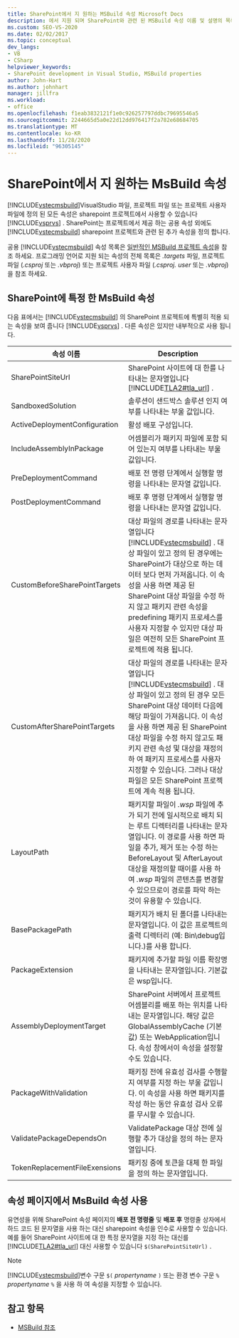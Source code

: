 ```yaml
---
title: SharePoint에서 지 원하는 MSBuild 속성 Microsoft Docs
description: 에서 지원 되며 SharePoint와 관련 된 MSBuild 속성 이름 및 설명의 목록을 읽습니다.
ms.custom: SEO-VS-2020
ms.date: 02/02/2017
ms.topic: conceptual
dev_langs:
- VB
- CSharp
helpviewer_keywords:
- SharePoint development in Visual Studio, MSBuild properties
author: John-Hart
ms.author: johnhart
manager: jillfra
ms.workload:
- office
ms.openlocfilehash: f1eab3832121f1e0c926257797ddbc79695546a5
ms.sourcegitcommit: 2244665d5a0e22d12dd976417f2a782e68684705
ms.translationtype: MT
ms.contentlocale: ko-KR
ms.lasthandoff: 11/28/2020
ms.locfileid: "96305145"
---
```

# <a name="msbuild-properties-supported-by-sharepoint"></a>SharePoint에서 지 원하는 MsBuild 속성
  [!INCLUDE[vstecmsbuild](../sharepoint/includes/vstecmsbuild-md.md)]VisualStudio 파일, 프로젝트 파일 또는 프로젝트 사용자 파일에 정의 된 모든 속성은 sharepoint 프로젝트에서 사용할 수 있습니다 [!INCLUDE[vsprvs](../sharepoint/includes/vsprvs-md.md)] . SharePoint는 프로젝트에서 제공 하는 공용 속성 외에도 [!INCLUDE[vstecmsbuild](../sharepoint/includes/vstecmsbuild-md.md)] sharepoint 프로젝트와 관련 된 추가 속성을 정의 합니다.

 공용 [!INCLUDE[vstecmsbuild](../sharepoint/includes/vstecmsbuild-md.md)] 속성 목록은 [일반적인 MSBuild 프로젝트 속성](/previous-versions/dotnet/netframework-4.0/bb629394(v=vs.100))을 참조 하세요. 프로그래밍 언어로 지원 되는 속성의 전체 목록은 *.targets* 파일, 프로젝트 파일 (*.csproj* 또는 *.vbproj*) 또는 프로젝트 사용자 파일 (*.csproj. user* 또는 *.vbproj*)을 참조 하세요.

## <a name="msbuild-properties-specific-to-sharepoint"></a>SharePoint에 특정 한 MsBuild 속성
 다음 표에서는 [!INCLUDE[vstecmsbuild](../sharepoint/includes/vstecmsbuild-md.md)] 의 SharePoint 프로젝트에 특별히 적용 되는 속성을 보여 줍니다 [!INCLUDE[vsprvs](../sharepoint/includes/vsprvs-md.md)] . 다른 속성은 있지만 내부적으로 사용 됩니다.

|속성 이름|Description|
|-------------------|-----------------|
|SharePointSiteUrl|SharePoint 사이트에 대 한를 나타내는 문자열입니다 [!INCLUDE[TLA2#tla_url](../sharepoint/includes/tla2sharptla-url-md.md)] .|
|SandboxedSolution|솔루션이 샌드박스 솔루션 인지 여부를 나타내는 부울 값입니다.|
|ActiveDeploymentConfiguration|활성 배포 구성입니다.|
|IncludeAssemblyInPackage|어셈블리가 패키지 파일에 포함 되어 있는지 여부를 나타내는 부울 값입니다.|
|PreDeploymentCommand|배포 전 명령 단계에서 실행할 명령을 나타내는 문자열 값입니다.|
|PostDeploymentCommand|배포 후 명령 단계에서 실행할 명령을 나타내는 문자열 값입니다.|
|CustomBeforeSharePointTargets|대상 파일의 경로를 나타내는 문자열입니다 [!INCLUDE[vstecmsbuild](../sharepoint/includes/vstecmsbuild-md.md)] . 대상 파일이 있고 정의 된 경우에는 SharePoint가 대상으로 하는 데이터 보다 먼저 가져옵니다. 이 속성을 사용 하면 제공 된 SharePoint 대상 파일을 수정 하지 않고 패키지 관련 속성을 predefining 패키지 프로세스를 사용자 지정할 수 있지만 대상 파일은 여전히 모든 SharePoint 프로젝트에 적용 됩니다.|
|CustomAfterSharePointTargets|대상 파일의 경로를 나타내는 문자열입니다 [!INCLUDE[vstecmsbuild](../sharepoint/includes/vstecmsbuild-md.md)] . 대상 파일이 있고 정의 된 경우 모든 SharePoint 대상 데이터 다음에 해당 파일이 가져옵니다. 이 속성을 사용 하면 제공 된 SharePoint 대상 파일을 수정 하지 않고도 패키지 관련 속성 및 대상을 재정의 하 여 패키지 프로세스를 사용자 지정할 수 있습니다. 그러나 대상 파일은 모든 SharePoint 프로젝트에 계속 적용 됩니다.|
|LayoutPath|패키지할 파일이 *.wsp* 파일에 추가 되기 전에 일시적으로 배치 되는 루트 디렉터리를 나타내는 문자열입니다. 이 경로를 사용 하면 파일을 추가, 제거 또는 수정 하는 BeforeLayout 및 AfterLayout 대상을 재정의할 때이를 사용 하 여 *.wsp* 파일의 콘텐츠를 변경할 수 있으므로이 경로를 파악 하는 것이 유용할 수 있습니다.|
|BasePackagePath|패키지가 배치 된 폴더를 나타내는 문자열입니다. 이 값은 프로젝트의 출력 디렉터리 (예: Bin\debug입니다.)를 사용 합니다.|
|PackageExtension|패키지에 추가할 파일 이름 확장명을 나타내는 문자열입니다. 기본값은 wsp입니다.|
|AssemblyDeploymentTarget|SharePoint 서버에서 프로젝트 어셈블리를 배포 하는 위치를 나타내는 문자열입니다. 해당 값은 GlobalAssemblyCache (기본값) 또는 WebApplication입니다. 속성 창에서이 속성을 설정할 수도 있습니다.|
|PackageWithValidation|패키징 전에 유효성 검사를 수행할지 여부를 지정 하는 부울 값입니다. 이 속성을 사용 하면 패키지를 작성 하는 동안 유효성 검사 오류를 무시할 수 있습니다.|
|ValidatePackageDependsOn|ValidatePackage 대상 전에 실행할 추가 대상을 정의 하는 문자열입니다.|
|TokenReplacementFileExensions|패키징 중에 토큰을 대체 한 파일을 정의 하는 문자열입니다.|

## <a name="use-msbuild-properties-in-the-properties-page"></a>속성 페이지에서 MsBuild 속성 사용
 유연성을 위해 SharePoint 속성 페이지의 **배포 전 명령줄** 및 **배포 후** 명령줄 상자에서 하드 코드 된 문자열을 사용 하는 대신 sharepoint 속성을 인수로 사용할 수 있습니다. 예를 들어 SharePoint 사이트에 대 한 특정 문자열을 지정 하는 대신를 [!INCLUDE[TLA2#tla_url](../sharepoint/includes/tla2sharptla-url-md.md)] 대신 사용할 수 있습니다 `$(SharePointSiteUrl)` .

> [!NOTE]
> [!INCLUDE[vstecmsbuild](../sharepoint/includes/vstecmsbuild-md.md)]변수 구문 `$(` *propertyname* `)` 또는 환경 변수 구문 `%` *propertyname* `%` 을 사용 하 여 속성을 지정할 수 있습니다.

## <a name="see-also"></a>참고 항목

- [MSBuild 참조](../msbuild/msbuild-reference.md)